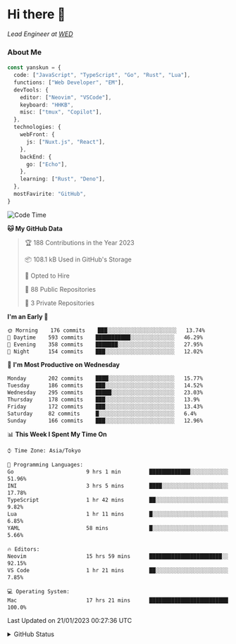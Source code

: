 # Hi there&nbsp;:wave:

_Lead Engineer at [WED](https://github.com/wedinc)_

### About Me

```ts
const yanskun = {
  code: ["JavaScript", "TypeScript", "Go", "Rust", "Lua"],
  functions: ["Web Developer", "EM"],
  devTools: {
    editor: ["Neovim", "VSCode"],
    keyboard: "HHKB",
    misc: ["tmux", "Copilot"],
  },
  technologies: {
    webFront: {
      js: ["Nuxt.js", "React"],
    },
    backEnd: {
      go: ["Echo"],
    },
    learning: ["Rust", "Deno"],
  },
  mostFavirite: "GitHub",
}
```

<!--START_SECTION:waka-->
![Code Time](http://img.shields.io/badge/Code%20Time-119%20hrs%2046%20mins-blue)

**🐱 My GitHub Data** 

> 🏆 188 Contributions in the Year 2023
 > 
> 📦 108.1 kB Used in GitHub's Storage 
 > 
> 💼 Opted to Hire
 > 
> 📜 88 Public Repositories 
 > 
> 🔑 3 Private Repositories  
 > 
**I'm an Early 🐤** 

```text
🌞 Morning    176 commits    ███░░░░░░░░░░░░░░░░░░░░░░   13.74% 
🌆 Daytime    593 commits    ███████████░░░░░░░░░░░░░░   46.29% 
🌃 Evening    358 commits    ███████░░░░░░░░░░░░░░░░░░   27.95% 
🌙 Night      154 commits    ███░░░░░░░░░░░░░░░░░░░░░░   12.02%

```
📅 **I'm Most Productive on Wednesday** 

```text
Monday       202 commits    ████░░░░░░░░░░░░░░░░░░░░░   15.77% 
Tuesday      186 commits    ███░░░░░░░░░░░░░░░░░░░░░░   14.52% 
Wednesday    295 commits    █████░░░░░░░░░░░░░░░░░░░░   23.03% 
Thursday     178 commits    ███░░░░░░░░░░░░░░░░░░░░░░   13.9% 
Friday       172 commits    ███░░░░░░░░░░░░░░░░░░░░░░   13.43% 
Saturday     82 commits     █░░░░░░░░░░░░░░░░░░░░░░░░   6.4% 
Sunday       166 commits    ███░░░░░░░░░░░░░░░░░░░░░░   12.96%

```


📊 **This Week I Spent My Time On** 

```text
⌚︎ Time Zone: Asia/Tokyo

💬 Programming Languages: 
Go                       9 hrs 1 min         █████████████░░░░░░░░░░░░   51.96% 
INI                      3 hrs 5 mins        ████░░░░░░░░░░░░░░░░░░░░░   17.78% 
TypeScript               1 hr 42 mins        ██░░░░░░░░░░░░░░░░░░░░░░░   9.82% 
Lua                      1 hr 11 mins        █░░░░░░░░░░░░░░░░░░░░░░░░   6.85% 
YAML                     58 mins             █░░░░░░░░░░░░░░░░░░░░░░░░   5.66%

🔥 Editors: 
Neovim                   15 hrs 59 mins      ███████████████████████░░   92.15% 
VS Code                  1 hr 21 mins        ██░░░░░░░░░░░░░░░░░░░░░░░   7.85%

💻 Operating System: 
Mac                      17 hrs 21 mins      █████████████████████████   100.0%

```


 Last Updated on 21/01/2023 00:27:36 UTC
<!--END_SECTION:waka-->

<details>
<summary>GitHub Status</summary>
<picture>
  <source media="(prefers-color-scheme: dark)" srcset="https://raw.githubusercontent.com/yanskun/yanskun/master/profile-summary-card-output/nord_dark/0-profile-details.svg">
 <img src="https://raw.githubusercontent.com/yanskun/yanskun/master/profile-summary-card-output/default/0-profile-details.svg">
</picture>
<br>
<picture>
  <source media="(prefers-color-scheme: dark)" srcset="https://raw.githubusercontent.com/yanskun/yanskun/master/profile-summary-card-output/nord_dark/1-repos-per-language.svg">
 <img src="https://raw.githubusercontent.com/yanskun/yanskun/master/profile-summary-card-output/default/1-repos-per-language.svg">
</picture>
<picture>
  <source media="(prefers-color-scheme: dark)" srcset="https://raw.githubusercontent.com/yanskun/yanskun/master/profile-summary-card-output/nord_dark/2-most-commit-language.svg">
 <img src="https://raw.githubusercontent.com/yanskun/yanskun/master/profile-summary-card-output/default/2-most-commit-language.svg">
</picture>
<br>
<picture>
  <source media="(prefers-color-scheme: dark)" srcset="https://raw.githubusercontent.com/yanskun/yanskun/master/profile-summary-card-output/nord_dark/3-stats.svg">
 <img src="https://raw.githubusercontent.com/yanskun/yanskun/master/profile-summary-card-output/default/3-stats.svg">
</picture>
<picture>
  <source media="(prefers-color-scheme: dark)" srcset="https://raw.githubusercontent.com/yanskun/yanskun/master/profile-summary-card-output/nord_dark/4-productive-time.svg">
 <img src="https://raw.githubusercontent.com/yanskun/yanskun/master/profile-summary-card-output/default/4-productive-time.svg">
</picture>
</details>

